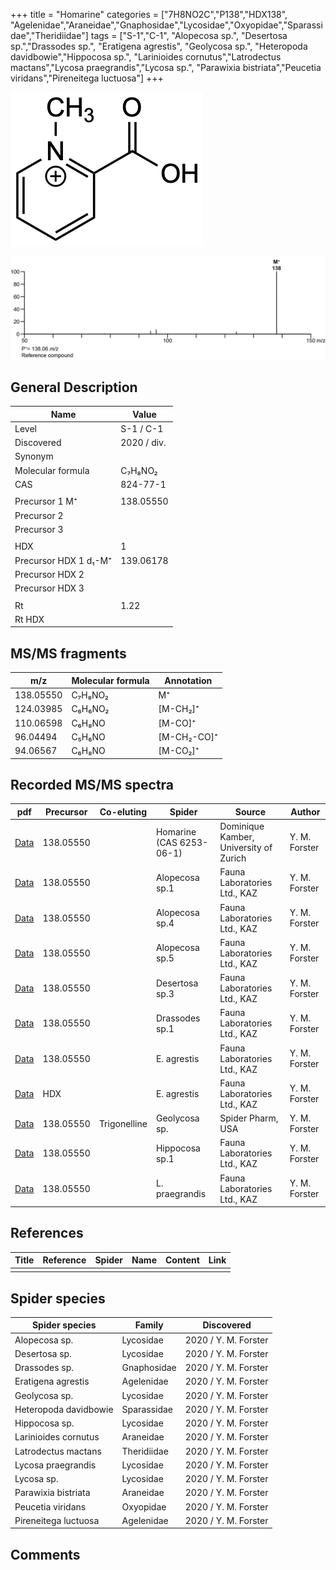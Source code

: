+++
title = "Homarine"
categories = ["7H8NO2C","P138","HDX138",
"Agelenidae","Araneidae","Gnaphosidae","Lycosidae","Oxyopidae","Sparassidae","Theridiidae"]
tags = ["S-1","C-1",
"Alopecosa sp.",
"Desertosa sp.","Drassodes sp.",
"Eratigena agrestis",
"Geolycosa sp.",
"Heteropoda davidbowie","Hippocosa sp.",
"Larinioides cornutus","Latrodectus mactans","Lycosa praegrandis","Lycosa sp.",
"Parawixia bistriata","Peucetia viridans","Pireneitega luctuosa"]
+++

![](/img/Homarine.png)

![](/img_MSMS/138_Homarine.png)

## General Description

| Name               | Value               |
|--------------------|---------------------|
| Level              | S-1 / C-1           |
| Discovered         | 2020 / div. |
| Synonym            |                     |
| Molecular formula  | C₇H₈NO₂             |
| CAS                | 824-77-1            |
|                    |                     |
| Precursor 1  M⁺    | 138.05550           |
| Precursor 2        |                     |
| Precursor 3        |                     |
|                    |                     |
| HDX                | 1                   |
| Precursor HDX 1 d₁-M⁺ | 139.06178           |
| Precursor HDX 2    |                     |
| Precursor HDX 3    |                     |
|                    |                     |
| Rt                 | 1.22                |
| Rt HDX             |                     |

## MS/MS fragments

| m/z       | Molecular formula | Annotation  |
|-----------|-------------------|-------------|
| 138.05550 | C₇H₈NO₂           | M⁺          |
| 124.03985 | C₆H₆NO₂           | [M-CH₂]⁺    |
| 110.06598 | C₆H₈NO            | [M-CO]⁺     |
| 96.04494  | C₅H₆NO            | [M-CH₂-CO]⁺ |
| 94.06567  | C₆H₈NO            | [M-CO₂]⁺    |

## Recorded MS/MS spectra

| pdf                                | Precursor | Co-eluting | Spider                   | Source                                 | Author        |
|------------------------------------|-----------|------------|--------------------------|----------------------------------------|---------------|
| [Data](/pdf/138_Homarine_1-22.pdf) | 138.05550 |            | Homarine (CAS 6253-06-1) | Dominique Kamber, University of Zurich | Y. M. Forster |
| [Data](/pdf/Alopecosa-sp1/138_Homarine_Al-sp1.pdf) | 138.05550 |           | Alopecosa sp.1 | Fauna Laboratories Ltd., KAZ | Y. M. Forster |
| [Data](/pdf/Alopecosa-sp4/138_Homarine_Al-sp4.pdf) | 138.05550 |           | Alopecosa sp.4 | Fauna Laboratories Ltd., KAZ | Y. M. Forster |
| [Data](/pdf/Alopecosa-sp5/138_Homarine_Al-sp5.pdf) | 138.05550 |           | Alopecosa sp.5 | Fauna Laboratories Ltd., KAZ | Y. M. Forster |
| [Data](/pdf/Desertosa-sp3/138_Homarine_De-sp3.pdf) | 138.05550 |           | Desertosa sp.3 | Fauna Laboratories Ltd., KAZ | Y. M. Forster |
| [Data](/pdf/Drassodes-sp1/138_Homarine_Dr-sp1.pdf) | 138.05550 |           | Drassodes sp.1 | Fauna Laboratories Ltd., KAZ | Y. M. Forster |
| [Data](/pdf/E-agrestis/138_Homarine_Ea.pdf) | 138.05550 |            | E. agrestis | Fauna Laboratories Ltd., KAZ | Y. M. Forster |
| [Data](/pdf/E-agrestis/138_Homarine_Ea_HDX.pdf) | HDX |            | E. agrestis | Fauna Laboratories Ltd., KAZ | Y. M. Forster |
| [Data](/pdf/Geolycosa-sp/138_Homarine_Ge-sp.pdf) | 138.05550 | Trigonelline          | Geolycosa sp. | Spider Pharm, USA| Y. M. Forster |
| [Data](/pdf/Hippocosa-sp1/138_Homarine_Hi-sp1.pdf) | 138.05550 |           | Hippocosa sp.1 | Fauna Laboratories Ltd., KAZ | Y. M. Forster |
| [Data](/pdf/L-praegrandis/138_Homarine_Lp.pdf) | 138.05550 |           | L. praegrandis | Fauna Laboratories Ltd., KAZ | Y. M. Forster |

## References

| Title | Reference | Spider | Name | Content | Link |
|-------|-----------|--------|------|---------|------|
|       |           |        |      |         |      |

## Spider species

| Spider species        | Family      | Discovered           |
|-----------------------|-------------|----------------------|
| Alopecosa sp.         | Lycosidae   | 2020 / Y. M. Forster |
| Desertosa sp.         | Lycosidae   | 2020 / Y. M. Forster |
| Drassodes sp. | Gnaphosidae | 2020 / Y. M. Forster |
| Eratigena agrestis    | Agelenidae  | 2020 / Y. M. Forster |
| Geolycosa sp.         | Lycosidae   | 2020 / Y. M. Forster |
| Heteropoda davidbowie | Sparassidae | 2020 / Y. M. Forster |
| Hippocosa sp.         | Lycosidae   | 2020 / Y. M. Forster |
| Larinioides cornutus  | Araneidae   | 2020 / Y. M. Forster |
| Latrodectus mactans   | Theridiidae | 2020 / Y. M. Forster |
| Lycosa praegrandis    | Lycosidae   | 2020 / Y. M. Forster |
| Lycosa sp.            | Lycosidae   | 2020 / Y. M. Forster |
| Parawixia bistriata   | Araneidae   | 2020 / Y. M. Forster |
| Peucetia viridans     | Oxyopidae   | 2020 / Y. M. Forster |
| Pireneitega luctuosa  | Agelenidae  | 2020 / Y. M. Forster |

## Comments